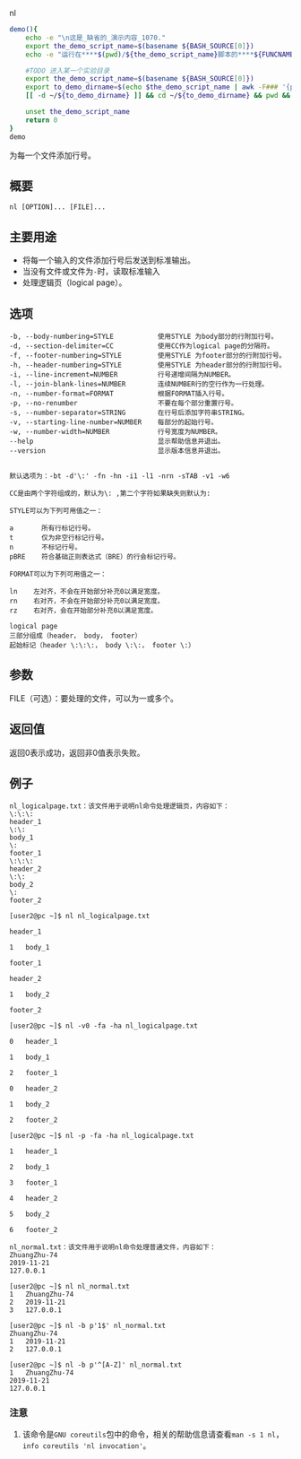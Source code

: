 nl
<!--wmtag_memo_下面是我们修改的_开始-->
```bash
demo(){
    echo -e "\n这是_缺省的_演示内容_1070."
    export the_demo_script_name=$(basename ${BASH_SOURCE[0]})
    echo -e "运行在****$(pwd)/${the_demo_script_name}脚本的****${FUNCNAME}()函数中****第${LINENO}行\n"

    #TODO 进入某一个实验目录
    export the_demo_script_name=$(basename ${BASH_SOURCE[0]})
    export to_demo_dirname=$(echo $the_demo_script_name | awk -F### '{print $1}')
    [[ -d ~/${to_demo_dirname} ]] && cd ~/${to_demo_dirname} && pwd && ls -l

    unset the_demo_script_name
    return 0
}
demo
```
<!--wmtag_memo_下面是我们修改的_结束-->

为每一个文件添加行号。

## 概要

```shell
nl [OPTION]... [FILE]...
```

## 主要用途

- 将每一个输入的文件添加行号后发送到标准输出。
- 当没有文件或文件为`-`时，读取标准输入
- 处理逻辑页（logical page）。

## 选项

```shell
-b, --body-numbering=STYLE           使用STYLE 为body部分的行附加行号。
-d, --section-delimiter=CC           使用CC作为logical page的分隔符。
-f, --footer-numbering=STYLE         使用STYLE 为footer部分的行附加行号。
-h, --header-numbering=STYLE         使用STYLE 为header部分的行附加行号。
-i, --line-increment=NUMBER          行号递增间隔为NUMBER。
-l, --join-blank-lines=NUMBER        连续NUMBER行的空行作为一行处理。
-n, --number-format=FORMAT           根据FORMAT插入行号。
-p, --no-renumber                    不要在每个部分重置行号。
-s, --number-separator=STRING        在行号后添加字符串STRING。
-v, --starting-line-number=NUMBER    每部分的起始行号。
-w, --number-width=NUMBER            行号宽度为NUMBER。
--help                               显示帮助信息并退出。
--version                            显示版本信息并退出。


默认选项为：-bt -d'\:' -fn -hn -i1 -l1 -nrn -sTAB -v1 -w6

CC是由两个字符组成的，默认为\: ,第二个字符如果缺失则默认为:

STYLE可以为下列可用值之一：

a       所有行标记行号。
t       仅为非空行标记行号。
n       不标记行号。
pBRE    符合基础正则表达式（BRE）的行会标记行号。

FORMAT可以为下列可用值之一：

ln    左对齐，不会在开始部分补充0以满足宽度。
rn    右对齐，不会在开始部分补充0以满足宽度。
rz    右对齐，会在开始部分补充0以满足宽度。

logical page
三部分组成（header， body， footer）
起始标记（header \:\:\:， body \:\:， footer \:）
```

## 参数

FILE（可选）：要处理的文件，可以为一或多个。

## 返回值

返回0表示成功，返回非0值表示失败。

## 例子

```shell
nl_logicalpage.txt：该文件用于说明nl命令处理逻辑页，内容如下：
\:\:\:
header_1
\:\:
body_1
\:
footer_1
\:\:\:
header_2
\:\:
body_2
\:
footer_2
```

```shell
[user2@pc ~]$ nl nl_logicalpage.txt

header_1

1	body_1

footer_1

header_2

1	body_2

footer_2

[user2@pc ~]$ nl -v0 -fa -ha nl_logicalpage.txt

0	header_1

1	body_1

2	footer_1

0	header_2

1	body_2

2	footer_2

[user2@pc ~]$ nl -p -fa -ha nl_logicalpage.txt

1	header_1

2	body_1

3	footer_1

4	header_2

5	body_2

6	footer_2
```

```shell
nl_normal.txt：该文件用于说明nl命令处理普通文件，内容如下：
ZhuangZhu-74
2019-11-21
127.0.0.1
```

```shell
[user2@pc ~]$ nl nl_normal.txt
1	ZhuangZhu-74
2	2019-11-21
3	127.0.0.1

[user2@pc ~]$ nl -b p'1$' nl_normal.txt
ZhuangZhu-74
1	2019-11-21
2	127.0.0.1

[user2@pc ~]$ nl -b p'^[A-Z]' nl_normal.txt
1	ZhuangZhu-74
2019-11-21
127.0.0.1
```

### 注意

1. 该命令是`GNU coreutils`包中的命令，相关的帮助信息请查看`man -s 1 nl`，`info coreutils 'nl invocation'`。


